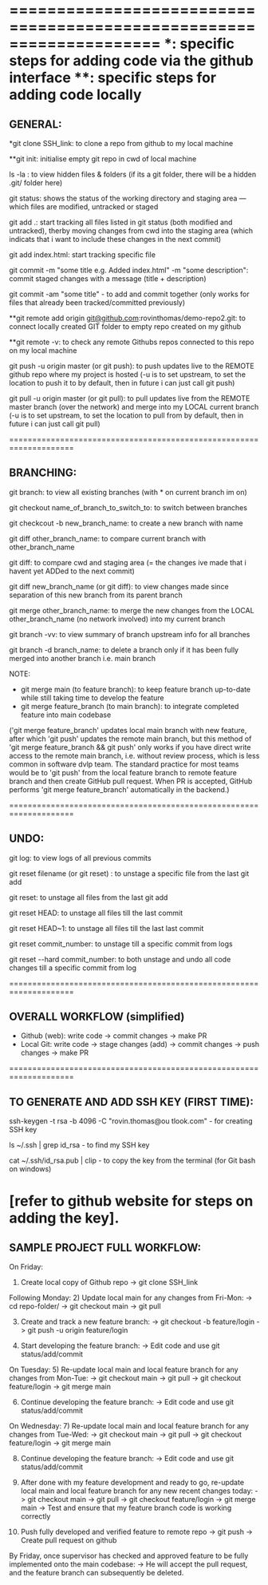 ====================================================================
*: specific steps for adding code via the github interface
**: specific steps for adding code locally
====================================================================
## GENERAL:

*git clone SSH_link: to clone a repo from github to my local machine

**git init: initialise empty git repo in cwd of local machine

ls -la : to view hidden files & folders (if its a git folder, there will be a hidden .git/ folder here)

git status: shows the status of the working directory and staging area — which files are modified, untracked or staged

git add .: start tracking all files listed in git status (both modified and untracked), therby moving changes from cwd into the staging area (which indicats that i want to include these changes in the next commit)

git add index.html: start tracking specific file

git commit -m "some title e.g. Added index.html" -m "some description": commit staged changes with a message (title + description)

git commit -am "some title" - to add and commit together (only works for files that already been tracked/committed previously)

**git remote add origin git@github.com:rovinthomas/demo-repo2.git: to connect locally created GIT folder to empty repo created on my github

**git remote -v: to check any remote Githubs repos connected to this repo on my local machine

git push -u origin master (or git push): to push updates live to the REMOTE github repo where my project is hosted (-u is to set upstream, to set the location to push it to by default, then in future i can just call git push)

git pull -u origin master (or git pull): to pull updates live from the REMOTE master branch (over the network) and merge into my LOCAL current branch (-u is to set upstream, to set the location to pull from by default, then in future i can just call git pull)

====================================================================
## BRANCHING:
git branch: to view all existing branches (with * on current branch im on)

git checkout name_of_branch_to_switch_to: to switch between branches

git checkcout -b new_branch_name: to create a new branch with name

git diff other_branch_name: to compare current branch with other_branch_name

git diff: to compare cwd and staging area (= the changes ive made that i havent yet ADDed to the next commit)

git diff new_branch_name (or git diff): to view changes made since separation of this new branch from its parent branch

git merge other_branch_name: to merge the new changes from the LOCAL other_branch_name (no network involved) into my current branch

git branch -vv: to view summary of branch upstream info for all branches

git branch -d branch_name: to delete a branch only if it has been fully merged into another branch i.e. main branch

NOTE:
- git merge main (to feature branch): to keep feature branch up-to-date while still taking time to develop the feature
- git merge feature_branch (to main branch): to integrate completed feature into main codebase

('git merge feature_branch' updates local main branch with new feature, after which 'git push' updates the remote main branch, but this method of 'git merge feature_branch && git push' only works if you have direct write access to the remote main branch, i.e. without review process, which is less common in software dvlp team. The standard practice for most teams would be to 'git push' from the local feature branch to remote feature branch and then create GitHub pull request. When PR is accepted, GitHub performs 'git merge feature_branch' automatically in the backend.)

====================================================================
## UNDO:

git log: to view logs of all previous commits

git reset filename (or git reset) : to unstage a specific file from the last git add

git reset: to unstage all files from the last git add

git reset HEAD: to unstage all files till the last commit

git reset HEAD~1: to unstage all files till the last last commit

git reset commit_number: to unstage till a specific commit from logs

git reset --hard commit_number: to both unstage and undo all code changes till a specific commit from log

====================================================================
## OVERALL WORKFLOW (simplified)

- Github (web): write code -> commit changes -> make PR
- Local Git: write code -> stage changes (add) -> commit changes -> push changes -> make PR

====================================================================
## TO GENERATE AND ADD SSH KEY (FIRST TIME):
ssh-keygen -t rsa -b 4096 -C "rovin.thomas@ou
tlook.com" - for creating SSH key

ls ~/.ssh | grep id_rsa - to find my SSH key

cat ~/.ssh/id_rsa.pub | clip - to copy the key from the terminal (for Git bash on windows)

[refer to github website for steps on adding the key].
====================================================================
## SAMPLE PROJECT FULL WORKFLOW:

On Friday:
1) Create local copy of Github repo
-> git clone SSH_link

Following Monday:
2) Update local main for any changes from Fri-Mon:
-> cd repo-folder/
-> git checkout main
-> git pull

3) Create and track a new feature branch:
-> git checkout -b feature/login
-> git push -u origin feature/login

4) Start developing the feature branch:
-> Edit code and use git status/add/commit

On Tuesday:
5) Re-update local main and local feature branch for any changes from Mon-Tue:
-> git checkout main
-> git pull
-> git checkout feature/login
-> git merge main

6) Continue developing the feature branch:
-> Edit code and use git status/add/commit

On Wednesday:
7) Re-update local main and local feature branch for any changes from Tue-Wed:
-> git checkout main
-> git pull
-> git checkout feature/login
-> git merge main

8) Continue developing the feature branch:
-> Edit code and use git status/add/commit

9) After done with my feature development and ready to go, re-update local main and local feature branch for any new recent changes today:
-> git checkout main
-> git pull
-> git checkout feature/login
-> git merge main
-> Test and ensure that my feature branch code is working correctly

10) Push fully developed and verified feature to remote repo
-> git push
-> Create pull request on github

By Friday, once supervisor has checked and approved feature to be fully implemented onto the main codebase:
-> He will accept the pull request, and the feature branch can subsequently be deleted.
